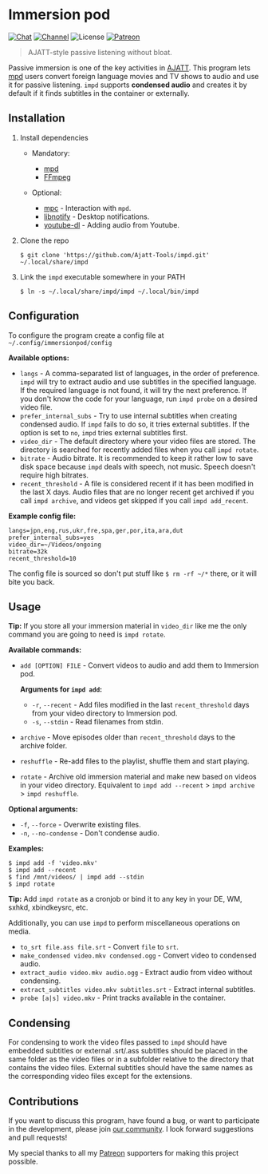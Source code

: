 # Immersion pod

[![Chat](https://img.shields.io/badge/chat-join-green)](https://tatsumoto-ren.github.io/blog/join-our-community.html)
[![Channel](https://shields.io/badge/channel-subscribe-blue?logo=telegram&color=3faee8)](https://t.me/ajatt_tools)
![License](https://img.shields.io/github/license/Ajatt-Tools/impd)
[![Patreon](https://img.shields.io/badge/patreon-support-orange)](https://www.patreon.com/bePatron?u=43555128)

> AJATT-style passive listening without bloat.

Passive immersion is one of the key activities in
[AJATT](http://www.alljapaneseallthetime.com/blog/all-japanese-all-the-time-ajatt-how-to-learn-japanese-on-your-own-having-fun-and-to-fluency/).
This program lets
[mpd](https://wiki.archlinux.org/index.php/Music_Player_Daemon)
users convert foreign language movies and TV shows to audio and use it for passive listening.
`impd` supports **condensed audio** and creates it by default
if it finds subtitles in the container or externally.

## Installation

1) Install dependencies

    * Mandatory:
        * [mpd](https://wiki.archlinux.org/index.php/Music_Player_Daemon)
        * [FFmpeg](https://wiki.archlinux.org/index.php/FFmpeg)

    * Optional:
        * [mpc](https://archlinux.org/packages/extra/x86_64/mpc/) - Interaction with `mpd`.
        * [libnotify](https://archlinux.org/packages/extra/x86_64/libnotify/) - Desktop notifications.
        * [youtube-dl](https://wiki.archlinux.org/index.php/Youtube-dl) - Adding audio from Youtube.

2) Clone the repo
    ```
    $ git clone 'https://github.com/Ajatt-Tools/impd.git' ~/.local/share/impd
    ```
3) Link the `impd` executable somewhere in your PATH
    ```
    $ ln -s ~/.local/share/impd/impd ~/.local/bin/impd
    ```

## Configuration

To configure the program create a config file at `~/.config/immersionpod/config`

**Available options:**

* `langs` - A comma-separated list of languages, in the order of preference.
    `impd` will try to extract audio and use subtitles in the specified language.
    If the required language is not found, it will try the next preference.
    If you don't know the code for your language, run `impd probe` on a desired video file.
* `prefer_internal_subs` - Try to use internal subtitles when creating condensed audio.
    If `impd` fails to do so, it tries external subtitles.
    If the option is set to `no`, `impd` tries external subtitles first.
* `video_dir` - The default directory where your video files are stored.
    The directory is searched for recently added files when you call `impd rotate`.
* `bitrate` - Audio bitrate.
    It is recommended to keep it rather low to save disk space because `impd` deals with speech, not music.
    Speech doesn't require high bitrates.
* `recent_threshold` - A file is considered recent if it has been modified in the last X days.
    Audio files that are no longer recent get archived if you call `impd archive`,
    and videos get skipped if you call `impd add_recent`.

**Example config file:**

```
langs=jpn,eng,rus,ukr,fre,spa,ger,por,ita,ara,dut
prefer_internal_subs=yes
video_dir=~/Videos/ongoing
bitrate=32k
recent_threshold=10
```

The config file is sourced so don't put stuff like `$ rm -rf ~/*` there, or it will bite you back.

## Usage

**Tip:** If you store all your immersion material in `video_dir` like me
the only command you are going to need is `impd rotate`.

**Available commands:**

* `add [OPTION] FILE` - Convert videos to audio and add them to Immersion pod.

    **Arguments for `impd add`:**
    * `-r`, `--recent` - Add files modified in the last `recent_threshold` days
    from your video directory to Immersion pod.
    * `-s`, `--stdin` - Read filenames from stdin.
* `archive` - Move episodes older than `recent_threshold` days to the archive folder.
* `reshuffle` - Re-add files to the playlist, shuffle them and start playing.
* `rotate` - Archive old immersion material and make new based on videos in your video directory.
    Equivalent to `impd add --recent` > `impd archive` > `impd reshuffle`.

**Optional arguments:**
* `-f`, `--force` - Overwrite existing files.
* `-n`, `--no-condense` - Don't condense audio.

**Examples:**

```
$ impd add -f 'video.mkv'
$ impd add --recent
$ find /mnt/videos/ | impd add --stdin
$ impd rotate
```

**Tip:** Add `impd rotate` as a cronjob or bind it to any key in your DE, WM, sxhkd, xbindkeysrc, etc.

Additionally, you can use `impd` to perform miscellaneous operations on media.

* `to_srt file.ass file.srt` - Convert `file` to `srt`.
* `make_condensed video.mkv condensed.ogg` - Convert video to condensed audio.
* `extract_audio video.mkv audio.ogg` - Extract audio from video without condensing.
* `extract_subtitles video.mkv subtitles.srt` - Extract internal subtitles.
* `probe [a|s] video.mkv` - Print tracks available in the container.

## Condensing

For condensing to work the video files passed to `impd` should have embedded subtitles
or external .srt/.ass subtitles should be placed in the same folder as the video files
or in a subfolder relative to the directory that contains the video files.
External subtitles should have the same names as the corresponding video files except for the extensions.

## Contributions

If you want to discuss this program, have found a bug, or want to participate in the development,
please join [our community](https://tatsumoto-ren.github.io/blog/join-our-community.html).
I look forward suggestions and pull requests!

My special thanks to all my
[Patreon](https://www.patreon.com/bePatron?u=43555128)
supporters for making this project possible.
